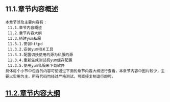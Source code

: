 
## 11.1.章节内容概述
    本章节涉及主要内容有：
     11.1.章节内容概述
     11.2.章节内容大纲
     11.3.搭建yum私服
     11.3.1.安装httpd
     11.3.2.安装yum相关工具
     11.3.3.配置切换使用的源为私服的源
     11.3.4.重新生成测试机yum缓存配置
     11.3.5.使用yum私服来下载软件
	具体每个小节中包含的内容可使通过下面的章节内容大纲进行查看，本章节内容中图片较少，主要以实用为主，所有代码均经过严格测试，可直接复制运行即可。

## <a href="/enhance/markmap/environment/centos/centos7/chapter/centos7-outline5-chapter11.html" target="_blank">11.2.章节内容大纲</a>

<Markmap localtion="/enhance/markmap/environment/centos/centos7/chapter/centos7-outline5-chapter11.html"/>

